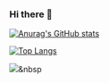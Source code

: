 ### Hi there 👋

<!--
**silverstone2/silverstone2** is a ✨ _special_ ✨ repository because its `README.md` (this file) appears on your GitHub profile.

Here are some ideas to get you started:

- 🔭 I’m currently working on ...
- 🌱 I’m currently learning ...
- 👯 I’m looking to collaborate on ...
- 🤔 I’m looking for help with ...
- 💬 Ask me about ...
- 📫 How to reach me: ...
- 😄 Pronouns: ...
- ⚡ Fun fact: ...
-->

[![Anurag's GitHub stats](https://github-readme-stats.vercel.app/api?username=silverstone2)](https://github.com/silverstone2/github-readme-stats)

[![Top Langs](https://github-readme-stats.vercel.app/api/top-langs/?username=silverstone2&layout=compact)](https://github.com/silverstone2/github-readme-stats)

<img src="https://img.shields.io/badge/Python-3766AB?style=flat-square&logo=Python&logoColor=white"/></a>&nbsp 
